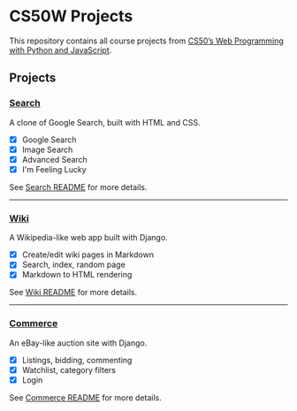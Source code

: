 # CS50W Projects

This repository contains all course projects from [CS50’s Web Programming with Python and JavaScript](https://cs50.harvard.edu/web/).

## Projects

### [Search](./search)
A clone of Google Search, built with HTML and CSS.

- [x] Google Search
- [x] Image Search
- [x] Advanced Search
- [x] I'm Feeling Lucky

See [Search README](./search/README.md) for more details.

---

### [Wiki](./wiki)
A Wikipedia-like web app built with Django.

- [x] Create/edit wiki pages in Markdown
- [x] Search, index, random page
- [x] Markdown to HTML rendering

See [Wiki README](./wiki/README.md) for more details.

---

### [Commerce](./commerce)
An eBay-like auction site with Django.

- [x] Listings, bidding, commenting
- [x] Watchlist, category filters
- [x] Login

See [Commerce README](./commerce/README.md) for more details.
